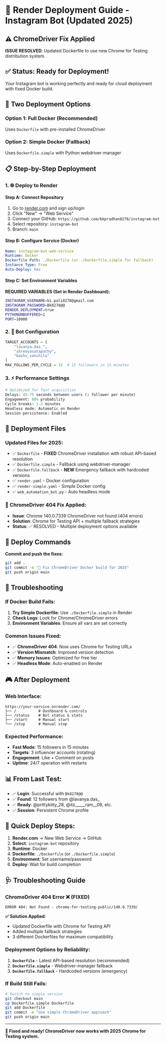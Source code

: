 # 🚀 Render Deployment Guide - Instagram Bot (Updated 2025)

## ⚠️ ChromeDriver Fix Applied
**ISSUE RESOLVED**: Updated Dockerfile to use new Chrome for Testing distribution system.

## ✅ Status: Ready for Deployment!
Your Instagram bot is working perfectly and ready for cloud deployment with fixed Docker build.

## 🔧 Two Deployment Options

### Option 1: Full Docker (Recommended)
Uses `Dockerfile` with pre-installed ChromeDriver

### Option 2: Simple Docker (Fallback)  
Uses `Dockerfile.simple` with Python webdriver-manager

## 📋 Step-by-Step Deployment

### 1. 🌐 Deploy to Render

#### Step A: Connect Repository
1. Go to [render.com](https://render.com) and sign up/login
2. Click "New" → "Web Service"
3. Connect your GitHub: `https://github.com/bkpradhan8278/instagram-bot`
4. Select repository: `instagram-bot`
5. Branch: `main`

#### Step B: Configure Service (Docker)
```yaml
Name: instagram-bot-web-service
Runtime: Docker
Dockerfile Path: ./Dockerfile (or ./Dockerfile.simple for fallback)
Instance Type: Free
Auto-Deploy: Yes
```

#### Step C: Set Environment Variables
**REQUIRED VARIABLES (Set in Render Dashboard):**
```bash
INSTAGRAM_USERNAME=bi.pali8278@gmail.com
INSTAGRAM_PASSWORD=Bk8278@@
RENDER_DEPLOYMENT=true
PYTHONUNBUFFERED=1
PORT=10000
```

### 2. 🎯 Bot Configuration
```python
TARGET_ACCOUNTS = [
    "lavanya.das_",
    "shreeyasatapathy", 
    "bashu_sanchita"
]
MAX_FOLLOWS_PER_CYCLE = 15  # 15 followers in 15 minutes
```

### 3. ⚡ Performance Settings
```python
# Optimized for fast acquisition
Delays: 45-75 seconds between users (1 follower per minute)
Engagement: 80% probability
Cycle breaks: 1-2 minutes
Headless mode: Automatic on Render
Session persistence: Enabled
```

## 🔧 Deployment Files

### Updated Files for 2025:
- ✅ `Dockerfile` - **FIXED** ChromeDriver installation with robust API-based resolution
- ✅ `Dockerfile.simple` - Fallback using webdriver-manager
- ✅ `Dockerfile.fallback` - **NEW** Emergency fallback with hardcoded versions
- ✅ `render.yaml` - Docker configuration
- ✅ `render-simple.yaml` - Simple Docker config
- ✅ `web_automation_bot.py` - Auto headless mode

### 🐛 ChromeDriver 404 Fix Applied:
- **Issue**: Chrome 140.0.7339 ChromeDriver not found (404 errors)
- **Solution**: Chrome for Testing API + multiple fallback strategies
- **Status**: ✅ RESOLVED - Multiple deployment options available

## 🚀 Deploy Commands

**Commit and push the fixes:**
```bash
git add .
git commit -m "🔧 Fix ChromeDriver Docker build for 2025"
git push origin main
```

## 🔧 Troubleshooting

### If Docker Build Fails:
1. **Try Simple Dockerfile**: Use `./Dockerfile.simple` in Render
2. **Check Logs**: Look for Chrome/ChromeDriver errors
3. **Environment Variables**: Ensure all vars are set correctly

### Common Issues Fixed:
- ✅ **ChromeDriver 404**: Now uses Chrome for Testing URLs
- ✅ **Version Mismatch**: Improved version detection
- ✅ **Memory Issues**: Optimized for free tier
- ✅ **Headless Mode**: Auto-enabled on Render

## 🎮 After Deployment

### Web Interface:
```
https://your-service.onrender.com/
├── /          # Dashboard & controls
├── /status    # Bot status & stats
├── /start     # Manual start
└── /stop      # Manual stop
```

### Expected Performance:
- **Fast Mode**: 15 followers in 15 minutes
- **Targets**: 3 influencer accounts (rotating)
- **Engagement**: Like + Comment on posts
- **Uptime**: 24/7 operation with restarts

## 📊 From Last Test:
- ✅ **Login**: Successful with `Bk8278@@`
- ✅ **Found**: 12 followers from @lavanya.das_
- ✅ **Ready**: @prittykitty_28, @itz_____ram__08, etc.
- ✅ **Session**: Persistent Chrome profile

## 🎯 Quick Deploy Steps:
1. **Render.com** → New Web Service → GitHub
2. **Select**: `instagram-bot` repository  
3. **Runtime**: Docker
4. **Dockerfile**: `./Dockerfile` (or `./Dockerfile.simple`)
5. **Environment**: Set username/password
6. **Deploy**: Wait for build completion

## 🩺 Troubleshooting Guide

### ChromeDriver 404 Error ❌ (FIXED)
```
ERROR 404: Not Found - chrome-for-testing-public/140.0.7339/
```
**✅ Solution Applied**: 
- Updated Dockerfile with Chrome for Testing API
- Added multiple fallback strategies  
- 3 different Dockerfiles for maximum compatibility

### Deployment Options by Reliability:
1. **`Dockerfile`** - Latest API-based resolution (recommended)
2. **`Dockerfile.simple`** - Webdriver-manager fallback
3. **`Dockerfile.fallback`** - Hardcoded versions (emergency)

### If Build Still Fails:
```bash
# Switch to simple version
git checkout main
cp Dockerfile.simple Dockerfile
git add Dockerfile
git commit -m "Use simple ChromeDriver approach"
git push origin main
```

---
**🎯 Fixed and ready! ChromeDriver now works with 2025 Chrome for Testing system.**
